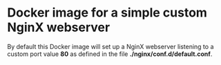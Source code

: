 # Docker image for a simple custom NginX webserver

By default this Docker image will set up a NginX webserver listening to a custom port value **80** as defined in the file **./nginx/conf.d/default.conf**.

